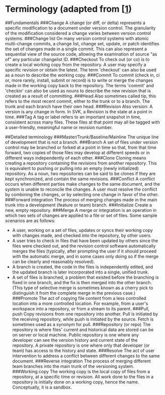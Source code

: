 # Terminology (adapted from [[1](https://en.wikipedia.org/wiki/Revision_control)) 
##Fundamentals
###Change 
A change (or diff, or delta) represents a specific modification to a document under version control. The granularity of the modification considered a change varies between version control systems.
###Change list
On many version control systems with atomic multi-change commits, a change list, change set, update, or patch identifies the set of changes made in a single commit. This can also represent a sequential view of the source code, allowing the examination of source "as of" any particular changelist ID.
###Checkout
To check out (or co) is to create a local working copy from the repository. A user may specify a specific revision or obtain the latest. The term 'checkout' can also be used as a noun to describe the working copy.
###Commit 
To commit (check in, ci or, more rarely, install, submit or record) is to write or merge the changes made in the working copy back to the repository. The terms 'commit' and 'checkin' can also be used as nouns to describe the new revision that is created as a result of committing.
###Head
Also sometimes called tip, this refers to the most recent commit, either to the trunk or to a branch. The trunk and each branch have their own head.
###Revision 
Also version: A version is any change in form. In SVK, a Revision is the state at a point in time.
###Tag
A tag or label refers to an important snapshot in time, consistent across many files. These files at that point may all be tagged with a user-friendly, meaningful name or revision number. 

##Detailed terminology
###Master/Trunk/Baseline/Mainline
The unique line of development that is not a branch.
###Branch 
A set of files under version control may be branched or forked at a point in time so that, from that time forward, two copies of those files may develop at different speeds or in different ways independently of each other.
###Clone 
Cloning means creating a repository containing the revisions from another repository. This is equivalent to pushing or pulling into an empty (newly initialized) repository. As a noun, two repositories can be said to be clones if they are kept synchronized, and contain the same revisions.
###Conflict 
A conflict occurs when different parties make changes to the same document, and the system is unable to reconcile the changes. A user must resolve the conflict by combining the changes, or by selecting one change in favor of the other.
###Forward integration 
The process of merging changes made in the main trunk into a development (feature or team) branch.
###Initialize 
Create a new, empty repository.
###Merge 
A merge or integration is an operation in which two sets of changes are applied to a file or set of files. Some sample scenarios are as follows:
*	A user, working on a set of files, updates or syncs their working copy with changes made, and checked into the repository, by other users.
*	A user tries to check in files that have been updated by others since the files were checked out, and the revision control software automatically merges the files (typically, after prompting the user if it should proceed with the automatic merge, and in some cases only doing so if the merge can be clearly and reasonably resolved).
*	A branch is created, the code in the files is independently edited, and the updated branch is later incorporated into a single, unified trunk.
*	A set of files is branched, a problem that existed before the branching is fixed in one branch, and the fix is then merged into the other branch. (This type of selective merge is sometimes known as a cherry pick to distinguish it from the complete merge in the previous case.)
###Promote 
The act of copying file content from a less controlled location into a more controlled location. For example, from a user's workspace into a repository, or from a stream to its parent.
###Pull, push
Copy revisions from one repository into another. Pull is initiated by the receiving repository, while push is initiated by the source. Fetch is sometimes used as a synonym for pull.
###Repository (or repo)
The repository is where files' current and historical data are stored can be on server or local machine.  Public repository is one where any developer can see the version history and current state of the repository.  A private repository is one where only that developer (or team) has access to the history and state.
###Resolve 
The act of user intervention to address a conflict between different changes to the same document.
###Reverse integration 
The process of merging different team branches into the main trunk of the versioning system.
###Working copy
The working copy is the local copy of files from a repository, at a specific time or revision. All work done to the files in a repository is initially done on a working copy, hence the name. Conceptually, it is a sandbox.